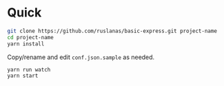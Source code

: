 Quick
=====

```sh
git clone https://github.com/ruslanas/basic-express.git project-name
cd project-name
yarn install
```

Copy/rename and edit `conf.json.sample` as needed.

```sh
yarn run watch
yarn start
```